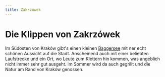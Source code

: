 ```yaml
---
title: Zakrzówek
---
```


# Die Klippen von Zakrzówek

Im Südosten von Kraków gibt's einen kleinen <a href="https://goo.gl/maps/gGgZ99aHafpJnSKd9" target="_blank">Baggersee</a> mit ner echt schönen Aussicht auf die Stadt. Anscheinend auch mit einer beliebten Laufstrecke und ein Ort, wo Leute zum Klettern hin kommen, was angeblich nicht immer sehr gut ausgeht. Im Sommer wird da auch gegrillt und die Natur am Rand von Kraków genossen.

<AnImage src="krakow/zakrzowek-1.jpg" class="mb-5" />
<AnImage src="krakow/zakrzowek-2.jpg" class="mb-5" />
<AnImage src="krakow/zakrzowek-3.jpg" class="mb-5" />
<AnImage src="krakow/zakrzowek-4.jpg" />